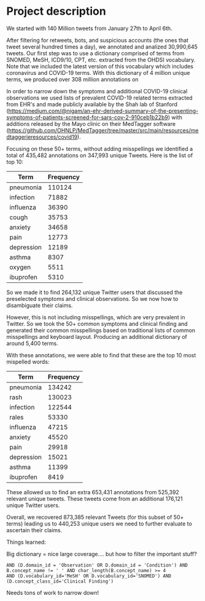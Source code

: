 # Project description

We started with 140 Million tweets from January 27th to April 6th. 

After filtering for retweets, bots, and suspicious accounts (the ones that tweet several hundred times a day), we annotated and analized 30,990,645 tweets.
Our first step was to use a dictionary comprised of terms from SNOMED, MeSH, ICD9/10, CPT, etc. extracted from the OHDSI vocabulary. Note that we included the latest version
of this vocabulary which includes coronavirus and COVID-19 terms. With this dictionary of 4 million unique terms, we produced over 308 million annotations on  

In order to narrow down the symptoms and additional COVID-19 clinical observations we used lists of prevalent COVID-19 related terms extracted from EHR's and made publicly available by the Shah lab of Stanford (https://medium.com/@nigam/an-ehr-derived-summary-of-the-presenting-symptoms-of-patients-screened-for-sars-cov-2-910ceb1b22b9)
with additions released by the Mayo clinic on their MedTagger software (https://github.com/OHNLP/MedTagger/tree/master/src/main/resources/medtaggerieresources/covid19).

Focusing on these 50+ terms, without adding misspellings we identified a total of 435,482 annotations on 347,993 unique Tweets. Here is the list of top 10:

| Term          | Frequency |
| ------------- | --------- |
|pneumonia      |	110124    |
|infection      |	71882     |
|influenza      | 36390     |
|cough          |	35753     |
|anxiety        | 34658     |
|pain           | 12773     |
|depression     |	12189     |
|asthma         | 8307      |
|oxygen         | 5511      |
|ibuprofen      | 5310      |

So we made it to find 264,132 unique Twitter users that discussed the preselected symptoms and clinical observations. So we now how to disambiguate their claims.

However, this is not including misspellings, which are very prevalent in Twitter. So we took the 50+ common symptoms and clinical finding and generated their common misspellings
based on traditional lists of common misspellings and keyboard layout. Producing an additional dictionary of around 5,400 terms.

With these annotations, we were able to find that these are the top 10 most mispelled words:

| Term          | Frequency |
| ------------- | --------- |
| pneumonia     |	134242    |
| rash          |	130023    |
| infection     |	122544    |
| rales         |	53330     |
| influenza     |	47215     |
| anxiety       |	45520     |
| pain          |	29918     |
| depression    | 15021     |
| asthma        | 11399     |
| ibuprofen     | 8419      |

These allowed us to find an extra 653,431 annotations from 525,392 relevant unique tweets. These tweets come from an additional 176,121 unique Twitter users.

Overall, we recovered  873,385 relevant Tweets (for this subset of 50+ terms) leading us to 440,253 unique users we need to further evaluate to ascertain their claims.


Things learned:

Big dictionary = nice large coverage.... but how to filter the important stuff?

```
AND (D.domain_id = 'Observation' OR D.domain_id = 'Condition') AND B.concept_name != ' ' AND char_length(B.concept_name) >= 4
AND (D.vocabulary_id='MeSH' OR D.vocabulary_id='SNOMED') AND (D.concept_class_id='Clinical Finding')
```

Needs tons of work to narrow down!
